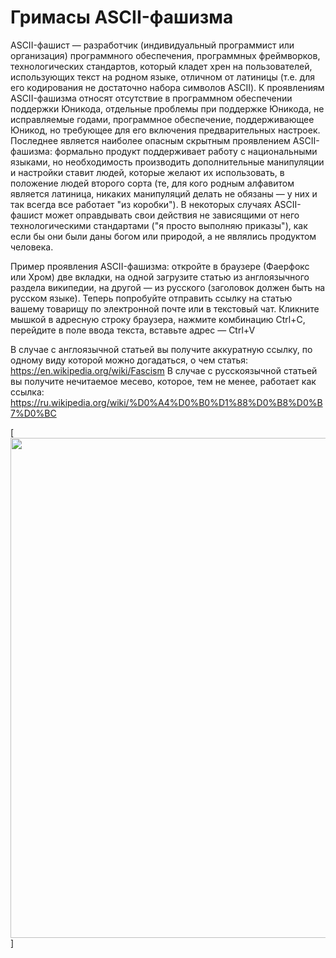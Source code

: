 # Гримасы ASCII-фашизма

ASCII-фашист — разработчик (индивидуальный программист или организация) программного обеспечения, программных фреймворков, технологических стандартов, который кладет хрен на пользователей, использующих текст на родном языке, отличном от латиницы (т.е. для его кодирования не достаточно набора символов ASCII). К проявлениям ASCII-фашизма относят отсутствие в программном обеспечении поддержки Юникода, отдельные проблемы при поддержке Юникода, не исправляемые годами, программное обеспечение, поддерживающее Юникод, но требующее для его включения предварительных настроек. Последнее является наиболее опасным скрытным проявлением ASCII-фашизма: формально продукт поддерживает работу с национальными языками, но необходимость производить дополнительные манипуляции и настройки ставит людей, которые желают их использовать, в положение людей второго сорта (те, для кого родным алфавитом является латиница, никаких манипуляций делать не обязаны — у них и так всегда все работает "из коробки"). В некоторых случаях ASCII-фашист может оправдывать свои действия не зависящими от него технологическими стандартами ("я просто выполняю приказы"), как если бы они были даны богом или природой, а не являлись продуктом человека.

Пример проявления ASCII-фашизма: откройте в браузере (Фаерфокс или Хром) две вкладки, на одной загрузите статью из англоязычного раздела википедии, на другой — из русского (заголовок должен быть на русском языке). Теперь попробуйте отправить ссылку на статью вашему товарищу по электронной почте или в текстовый чат. Кликните мышкой в адресную строку браузера, нажмите комбинацию Ctrl+C, перейдите в поле ввода текста, вставьте адрес — Ctrl+V

В случае с англоязычной статьей вы получите аккуратную ссылку, по одному виду которой можно догадаться, о чем статья: https://en.wikipedia.org/wiki/Fascism
В случае с русскоязычной статьей вы получите нечитаемое месево, которое, тем не менее, работает как ссылка: https://ru.wikipedia.org/wiki/%D0%A4%D0%B0%D1%88%D0%B8%D0%B7%D0%BC

[<img src="https://upload.wikimedia.org/wikipedia/commons/5/5f/Bundesarchiv_Bild_146-1969-065-24%2C_M%C3%BCnchener_Abkommen%2C_Ankunft_Mussolini.jpg" width=800>]

